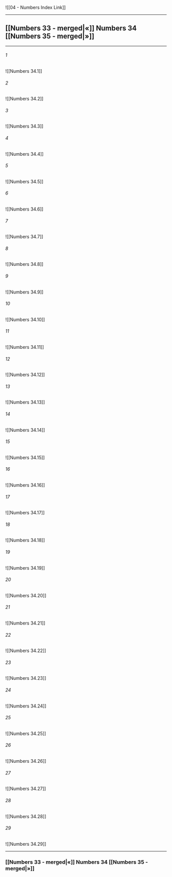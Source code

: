 ![[04 - Numbers Index Link]]

---
##  [[Numbers 33 - merged|«]] Numbers 34 [[Numbers 35 - merged|»]]

---

###### 1
![[Numbers 34.1]] 

###### 2
![[Numbers 34.2]] 

###### 3
![[Numbers 34.3]] 

###### 4
![[Numbers 34.4]]

###### 5 
![[Numbers 34.5]] 

###### 6
![[Numbers 34.6]] 

###### 7
![[Numbers 34.7]] 

###### 8
![[Numbers 34.8]] 

###### 9
![[Numbers 34.9]] 

###### 10
![[Numbers 34.10]] 

###### 11
![[Numbers 34.11]] 

###### 12
![[Numbers 34.12]]

###### 13
![[Numbers 34.13]] 

###### 14
![[Numbers 34.14]] 

###### 15
![[Numbers 34.15]]

###### 16
![[Numbers 34.16]] 

###### 17
![[Numbers 34.17]]

###### 18
![[Numbers 34.18]] 

###### 19
![[Numbers 34.19]] 

###### 20
![[Numbers 34.20]]

###### 21
![[Numbers 34.21]] 

###### 22
![[Numbers 34.22]] 

###### 23
![[Numbers 34.23]]

###### 24
![[Numbers 34.24]] 

###### 25
![[Numbers 34.25]]

###### 26
![[Numbers 34.26]] 

###### 27
![[Numbers 34.27]] 

###### 28
![[Numbers 34.28]]

###### 29
![[Numbers 34.29]] 


---
###  [[Numbers 33 - merged|«]] Numbers 34 [[Numbers 35 - merged|»]]